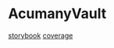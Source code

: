 # AcumanyVault

[storybook](./vault_desktop_website_storybook_doc/index.html)
[coverage](./vault_desktop_website_coverage_report/index.html)